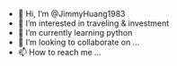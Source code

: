 - 👋 Hi, I’m @JimmyHuang1983
- 👀 I’m interested in traveling & investment
- 🌱 I’m currently learning python
- 💞️ I’m looking to collaborate on ...
- 📫 How to reach me ...

<!---
JimmyHuang1983/JimmyHuang1983 is a ✨ special ✨ repository because its `README.md` (this file) appears on your GitHub profile.
You can click the Preview link to take a look at your changes.
--->
